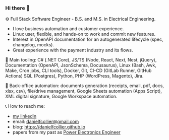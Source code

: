 ### Hi there 👋

⚙️ Full Stack Software Engineer - B.S. and M.S. in Electrical Engineering. 
- I love business automation and customer experience.
- Linux user, flexible, and hands-on to work and commit new features.
- Interest in OpenAPI documentation for an autogenerated lifecycle (spec, changelog, mocks).
- Great experience with the payment industry and its flows.

🧰 Main tooling: C# (.NET Core), JS/TS (Node, React, Next, Nest, jQuery), Documentation (OpenAPI, JsonSchema, Docusaurus), Linux (Bash, Awk, Make, Cron jobs, CLI tools), Docker, Git, CI-CD (GitLab Runner, GitHub Actions) SQL (Postgres), Python, PHP (WordPress, Magento), Jira.

📂 Back-office automation: documents generation (receipts, email, pdf, docs, xlsx, csv), file/drive management, Google Sheets automation (Apps Script), XML digital signature, Google Workspace automation.

📞 How to reach me: 
- [my linkedin](https://www.linkedin.com/in/danielfcollier)
- email: danielfcollier@gmail.com 
- blog: https://danielfcollier.github.io
- papers from my past as [Power Electronics Engineer](https://www.researchgate.net/profile/Daniel-A-F-Collier)
